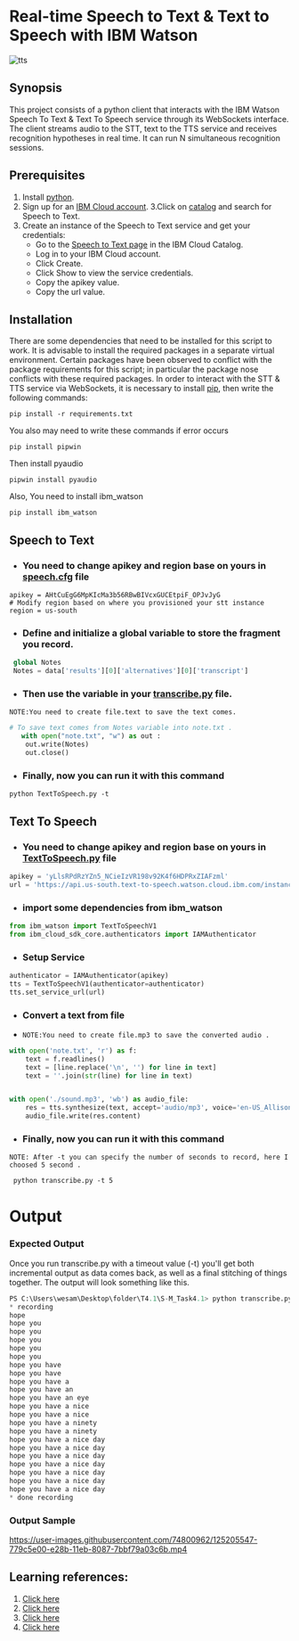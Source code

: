 # Real-time Speech to Text & Text to Speech with IBM Watson 
![tts](https://user-images.githubusercontent.com/74800962/125203252-55e9a980-e280-11eb-8fe5-7f62ef2a89a1.png)

## Synopsis
This project consists of a python client that interacts with the IBM Watson Speech To Text  & Text To Speech service through its WebSockets interface. The client streams audio to the STT,  text to the TTS service and receives recognition hypotheses in real time. It can run N simultaneous recognition sessions.
## Prerequisites
1. Install [python](https://www.python.org/downloads/).
2. Sign up for an [IBM Cloud account](https://cloud.ibm.com/registration).
3.Click on [catalog](https://cloud.ibm.com/catalog/services/speech-to-text) and search for Speech to Text.
4. Create an instance of the Speech to Text service and get your credentials:
    * Go to the [Speech to Text page](https://cloud.ibm.com/catalog/services/speech-to-text) in the IBM Cloud Catalog.
    * Log in to your IBM Cloud account.
    * Click Create.
    * Click Show to view the service credentials.
    * Copy the apikey value.
    * Copy the url value.
    
## Installation
There are some dependencies that need to be installed for this script to work. It is advisable to install the required packages in a separate virtual environment. Certain packages have been observed to conflict with the package requirements for this script; in particular the package nose conflicts with these required packages. In order to interact with the STT & TTS service via WebSockets, it is necessary to install [pip](https://pip.pypa.io/en/stable/installing/), then write the following commands:
```
pip install -r requirements.txt
```
You also may need to write these commands if error occurs 
```
pip install pipwin
```
Then install pyaudio 
```
pipwin install pyaudio
```
Also, You need to install ibm_watson 
```
pip install ibm_watson
```

## Speech to Text 
* ### You need to change **apikey** and **region** base on yours in [speech.cfg](https://github.com/wesamhamad/Real-time-Speech-to-Text-Text-to-Speech-with/blob/main/speech.cfg) file
```
apikey = AHtCuEgG6MpKIcMa3b56RBwBIVcxGUCEtpiF_OPJvJyG
# Modify region based on where you provisioned your stt instance
region = us-south
```
* ### Define and initialize a global variable to store the fragment you record. 
```python
 global Notes
 Notes = data['results'][0]['alternatives'][0]['transcript']
```

* ### Then use the variable in your [transcribe.py](https://github.com/wesamhamad/Real-time-Speech-to-Text-Text-to-Speech-with/blob/main/transcribe.py) file.

``
NOTE:You need to create file.text to save the text comes.
``

 ```python
 # To save text comes from Notes variable into note.txt . 
    with open("note.txt", "w") as out :
     out.write(Notes)
     out.close()
```

* ### Finally, now you can run it with this command  
```
python TextToSpeech.py -t 
```
## Text To Speech
* ### You need to change **apikey** and **region** base on yours in [TextToSpeech.py](https://github.com/wesamhamad/Real-time-Speech-to-Text-Text-to-Speech-with/blob/main/TextToSpeech.py) file
```python
apikey = 'yLlsRPdRzYZn5_NCieIzVR198v92K4f6HDPRxZIAFzml'
url = 'https://api.us-south.text-to-speech.watson.cloud.ibm.com/instances/23939e8f-468c-4f3d-8eb5-8760b7d7033e'
```
* ### import some dependencies from ibm_watson 
```python
from ibm_watson import TextToSpeechV1
from ibm_cloud_sdk_core.authenticators import IAMAuthenticator
```
* ### Setup Service 
```python
authenticator = IAMAuthenticator(apikey)
tts = TextToSpeechV1(authenticator=authenticator)
tts.set_service_url(url)
```
* ### Convert a text from file 
* ``
NOTE:You need to create file.mp3 to save the converted audio .
``

```python
with open('note.txt', 'r') as f:
    text = f.readlines()
    text = [line.replace('\n', '') for line in text]
    text = ''.join(str(line) for line in text)


with open('./sound.mp3', 'wb') as audio_file:
    res = tts.synthesize(text, accept='audio/mp3', voice='en-US_AllisonV3Voice').get_result()
    audio_file.write(res.content)
```

* ### Finally, now you can run it with this command  
``
NOTE: After -t you can specify the number of seconds to record, here I choosed 5 second .
``
```
 python transcribe.py -t 5
```

# Output 
### Expected Output
Once you run transcribe.py with a timeout value (-t) you'll get both incremental output as data comes back, as well as a final stitching of things together. The output will look something like this.
```python
PS C:\Users\wesam\Desktop\folder\T4.1\S-M_Task4.1> python transcribe.py -t 5
* recording
hope 
hope you 
hope you 
hope you 
hope you 
hope you 
hope you have
hope you have
hope you have a
hope you have an
hope you have an eye
hope you have a nice
hope you have a nice
hope you have a ninety
hope you have a ninety
hope you have a nice day
hope you have a nice day
hope you have a nice day
hope you have a nice day
hope you have a nice day
hope you have a nice day
hope you have a nice day
* done recording
```
### Output Sample
https://user-images.githubusercontent.com/74800962/125205547-779c5e00-e28b-11eb-8087-7bbf79a03c6b.mp4

## Learning references:
1. [Click here](https://www.youtube.com/watch?v=YCyuZM454_I)
2. [Click here](https://www.youtube.com/watch?v=YCyuZM454_I&t=14s)
3. [Click here](https://www.youtube.com/watch?v=8k8S5ruFAUs&t=528s)
4. [Click here](https://github.com/watson-developer-cloud)
